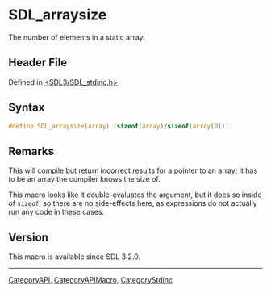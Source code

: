 # SDL_arraysize

The number of elements in a static array.

## Header File

Defined in [<SDL3/SDL_stdinc.h>](https://github.com/libsdl-org/SDL/blob/main/include/SDL3/SDL_stdinc.h)

## Syntax

```c
#define SDL_arraysize(array) (sizeof(array)/sizeof(array[0]))
```

## Remarks

This will compile but return incorrect results for a pointer to an array;
it has to be an array the compiler knows the size of.

This macro looks like it double-evaluates the argument, but it does so
inside of `sizeof`, so there are no side-effects here, as expressions do
not actually run any code in these cases.

## Version

This macro is available since SDL 3.2.0.

----
[CategoryAPI](CategoryAPI), [CategoryAPIMacro](CategoryAPIMacro), [CategoryStdinc](CategoryStdinc)

